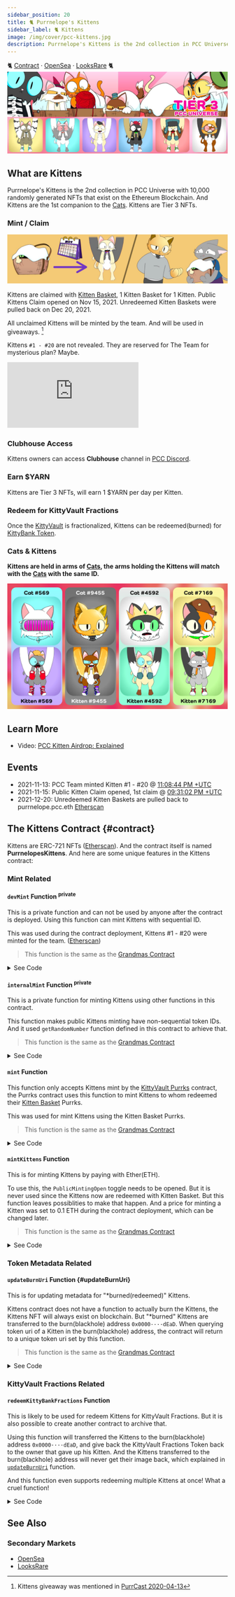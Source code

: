 ```yaml
---
sidebar_position: 20
title: 🐈 Purrnelope's Kittens
sidebar_label: 🐈 Kittens
image: /img/cover/pcc-kittens.jpg
description: Purrnelope's Kittens is the 2nd collection in PCC Universe with 10,000 randomly generated NFTs that exist on the Ethereum Blockchain. And Kittens are the 1st companion to the Cats. Kittens are Tier 3 NFTs.
---
```


🐈
[Contract](https://etherscan.io/address/0x0c6218d95735d3e12ae7c4703106e4b8e0b61010) ·
[OpenSea](https://opensea.io/collection/purrnelopes-kittens) ·
[LooksRare](https://looksrare.org/collections/0x0c6218D95735d3E12AE7C4703106E4b8e0b61010)
🐈
![](./assets/pcc-kittens.jpg)

## What are Kittens

Purrnelope's Kittens is the 2nd collection in PCC Universe with 10,000 randomly generated NFTs that exist on the Ethereum Blockchain. And Kittens are the 1st companion to the [Cats](../cats/index.md). Kittens are Tier 3 NFTs.

### Mint / Claim

![](./assets/claim-kittens.jpg)

Kittens are claimed with [Kitten Basket](../kittyvault-purrks/2-kitten-basket.md), 1 Kitten Basket for 1 Kitten. Public Kittens Claim opened on Nov 15, 2021. Unredeemed Kitten Baskets were pulled back on Dec 20, 2021.

All unclaimed Kittens will be minted by the team. And will be used in giveaways. [^1]

Kittens `#1 - #20` are not revealed. They are reserved for The Team for mysterious plan? Maybe.

<iframe src="https://www.youtube.com/embed/Dc2Hb1kT6hk" title="YouTube video player" frameborder="0" allow="accelerometer; autoplay; clipboard-write; encrypted-media; gyroscope; picture-in-picture" allowFullScreen></iframe>

### Clubhouse Access

Kittens owners can access **Clubhouse** channel in [PCC Discord](http://discord.gg/purrnelopescountryclub).

### Earn $YARN

Kittens are Tier 3 NFTs, will earn 1 $YARN per day per Kitten.

### Redeem for KittyVault Fractions

Once the [KittyVault](../../kittyvault/index.md) is fractionalized, Kittens can be redeemed(burned) for [KittyBank Token](../../kittyvault/index.md#kittybank-token-token).

### Cats & Kittens

**Kittens are held in arms of [Cats](../cats/index.md), the arms holding the Kittens will match with the [Cats](../cats/index.md) with the same ID.**

![](./assets/cats-kittens.jpg)

## Learn More

- Video: [PCC Kitten Airdrop: Explained](/posts/explained/202112-kitten-airdrop)

## Events

- 2021-11-13: PCC Team minted Kitten #1 - #20 @ [11:08:44 PM +UTC](https://etherscan.io/tx/0xaccffa89b7df01dd4ea1f0c470644c9cc6f2cb99b2c40ad4a9ffa43732f8cc82)
- 2021-11-15: Public Kitten Claim opened, 1st claim @ [09:31:02 PM +UTC](https://etherscan.io/tx/0xb12b71b890479b9cdd827d14abb5c7f9f0e9667fbb3d07b23b32ffa85f3325d7)
- 2021-12-20: Unredeemed Kitten Baskets are pulled back to purrnelope.pcc.eth [Etherscan](https://etherscan.io/tx/0x2598b855a071a7dc498c20f8768891178aa293034e44db5ac2c10c95d06acac1)

## The Kittens Contract {#contract}

Kittens are ERC-721 NFTs ([Etherscan](https://etherscan.io/address/0x0c6218d95735d3e12ae7c4703106e4b8e0b61010)). And the contract itself is named **PurrnelopesKittens**. And here are some unique features in the Kittens contract:

### Mint Related

#### `devMint` Function <sup>private</sup>

This is a private function and can not be used by anyone after the contract is deployed. Using this function can mint Kittens with sequential ID.

This was used during the contract deployment, Kittens #1 - #20 were minted for the team. ([Etherscan](https://etherscan.io/tx/0xaccffa89b7df01dd4ea1f0c470644c9cc6f2cb99b2c40ad4a9ffa43732f8cc82))

> This function is the same as the [Grandmas Contract](../grandmas/index.md#contract)

<details><summary>See Code</summary>

```js
function devMint(uint256 _quantity, address _to) private {
    uint256 remaining = MaxSupplyCount - CurrentTokenId.current();
    for(uint256 i; i < _quantity; i++){
        CurrentTokenId.increment();
        remaining--;
        _safeMint(_to, CurrentTokenId.current());
        Ids[i] = Ids[remaining] == 0 ? remaining : Ids[remaining];
    }
}

constructor() ERC721("Purrnelopes Kittens", "PK"){
    devMint(20, 0x112E62d5906F9239D9fabAb7D0237A328F128e22);
}
```

</details>

#### `internalMint` Function <sup>private</sup>

This is a private function for minting Kittens using other functions in this contract.

This function makes public Kittens minting have non-sequential token IDs. And it used `getRandomNumber` function defined in this contract to arhieve that.

> This function is the same as the [Grandmas Contract](../grandmas/index.md#contract)

<details><summary>See Code</summary>

```js
function internalMint(address _to, uint256 _quantity) private {
    require(_quantity <= MaxMintCount && _quantity > 0, "Incorrect mint quantity");
    require(_quantity.add(CurrentTokenId.current()) <= MaxSupplyCount, "Cannot exceed max supply");

    uint256 remaining = MaxSupplyCount - CurrentTokenId.current();

    for(uint256 i; i < _quantity; i++){

        remaining--;
        uint256 tokenId = CurrentTokenId.current();
        uint256 index = getRandomNumber(remaining, i * tokenId);

        _safeMint(_to, ((Ids[index] == 0) ? index : Ids[index]) + 1);

        Ids[index] = Ids[remaining] == 0 ? remaining : Ids[remaining];
        CurrentTokenId.increment();
    }
}

//"random" number.... using chainlink for VRF seems overkill
function getRandomNumber(uint256 maxValue, uint256 salt) private view returns(uint256) {
    if (maxValue == 0)
        return 0;

    uint256 seed =
        uint256(
            keccak256(
                abi.encodePacked(
                        block.difficulty +
                        ((uint256(keccak256(abi.encodePacked(tx.origin, msg.sig)))) / (block.timestamp)) +
                        block.number +
                        salt
                )
            )
        );
    return seed.mod(maxValue);
}
```

</details>

#### `mint` Function

This function only accepts Kittens mint by the [KittyVault Purrks](../kittyvault-purrks/index.md) contract, the Purrks contract uses this function to mint Kittens to whom redeemed their [Kitten Basket](../kittyvault-purrks/2-kitten-basket.md) Purrks.

This was used for mint Kittens using the Kitten Basket Purrks.

> This function is the same as the [Grandmas Contract](../grandmas/index.md#contract)

<details><summary>See Code</summary>

```js
function mint(address _to, uint256 _quantity) override public {
    require(msg.sender == AllowedAddress || msg.sender == owner(), "Not allowed minting address");
    internalMint(_to, _quantity);
}
```

</details>

#### `mintKittens` Function

This is for minting Kittens by paying with Ether(ETH).

To use this, the `PublicMintingOpen` toggle needs to be opened. But it is never used since the Kittens now are redeemed with Kitten Basket. But this function leaves possiblities to make that happen. And a price for minting a Kitten was set to 0.1 ETH during the contract deployment, which can be changed later.

> This function is the same as the [Grandmas Contract](../grandmas/index.md#contract)

<details><summary>See Code</summary>

```js
function mintKittens(uint256 _quantity) payable public nonReentrant {
    require(msg.value == _quantity.mul(UnitPrice), "Incorrect ETH amount");
    require(PublicMintingOpen, "Public minting is not currently open");

    internalMint(msg.sender, _quantity);
}
```

</details>

### Token Metadata Related

#### `updateBurnUri` Function {#updateBurnUri}

This is for updating metadata for "\*burned(redeemed)" Kittens.

Kittens contract does not have a function to actually burn the Kittens, the Kittens NFT will always exist on blockchain. But "\*burned" Kittens are transferred to the burn(blackhole) address `0x0000····dEaD`. When querying token uri of a Kitten in the burn(blackhole) address, the contract will return to a unique token uri set by this function.

> This function is the same as the [Grandmas Contract](../grandmas/index.md#contract)

<details><summary>See Code</summary>

```js
function updateBurnUri(string memory _uri) public onlyOwner{
    BurnUri = _uri;
}

function tokenURI(uint256 _tokenId) public view override returns (string memory) {
    require(_exists(_tokenId), "ERC721Metadata: URI query for nonexistent token");

    string memory baseURI = _baseURI();
    string memory uri = bytes(baseURI).length > 0 ? string(abi.encodePacked(baseURI, _tokenId.toString())) : "";
    return (ownerOf(_tokenId) == BurnAddress) ? BurnUri : uri;
}
```

</details>

### KittyVault Fractions Related

#### `redeemKittyBankFractions` Function

This is likely to be used for redeem Kittens for KittyVault Fractions. But it is also possible to create another contract to archive that.

Using this function will transferred the Kittens to the burn(blackhole) address `0x0000····dEaD`, and give back the KittyVault Fractions Token back to the owner that gave up his Kitten. And the Kittens transferred to the burn(blackhole) address will never get their image back, which explained in [`updateBurnUri`](#updateBurnUri) function.

And this function even supports redeeming multiple Kittens at once! What a cruel function!

<details><summary>See Code</summary>

```js
function redeemKittyBankFractions(uint256[] calldata ids) public {
    require(RedeemOpen, "ERC-20 redeem is not currently open");
    require(FractionsPerNFT > 0, "Fractions per NFT currently not set");
    uint256 amount = FractionsPerNFT.mul(ids.length);
    require(FractionsContract.balanceOf(address(this)) >= amount, "Not enough balance of tokens to redeem");

    for(uint256 i; i < ids.length; i++){
        //we don't need to check the owner of the tokens because this is checked in transferFrom method
        this.transferFrom(msg.sender, BurnAddress, ids[i]);
    }

    FractionsContract.transfer(msg.sender, amount);
}
```

</details>

## See Also

### Secondary Markets

- [OpenSea](https://opensea.io/collection/purrnelopes-kittens)
- [LooksRare](https://looksrare.org/collections/0x0c6218D95735d3E12AE7C4703106E4b8e0b61010)

[^1]: Kittens giveaway was mentioned in [PurrCast 2020-04-13](/posts/2022/04/20/purrcast)
